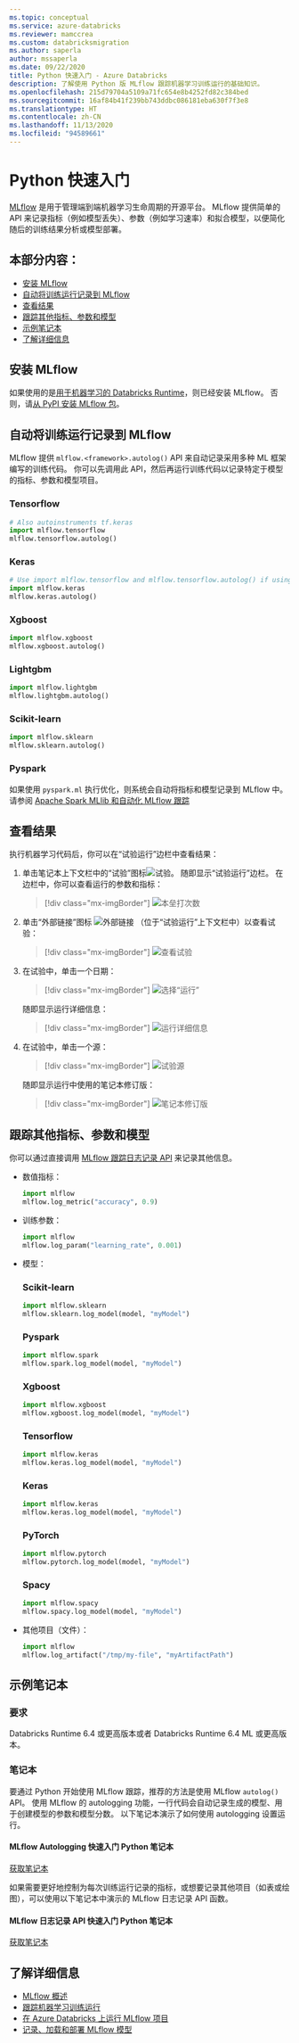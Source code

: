 ```yaml
---
ms.topic: conceptual
ms.service: azure-databricks
ms.reviewer: mamccrea
ms.custom: databricksmigration
ms.author: saperla
author: mssaperla
ms.date: 09/22/2020
title: Python 快速入门 - Azure Databricks
description: 了解使用 Python 版 MLflow 跟踪机器学习训练运行的基础知识。
ms.openlocfilehash: 215d79704a5109a71fc654e8b4252fd82c384bed
ms.sourcegitcommit: 16af84b41f239bb743ddbc086181eba630f7f3e8
ms.translationtype: HT
ms.contentlocale: zh-CN
ms.lasthandoff: 11/13/2020
ms.locfileid: "94589661"
---
```

# <a name="quick-start-python"></a>Python 快速入门

[MLflow](https://www.mlflow.org/) 是用于管理端到端机器学习生命周期的开源平台。 MLflow 提供简单的 API 来记录指标（例如模型丢失）、参数（例如学习速率）和拟合模型，以便简化随后的训练结果分析或模型部署。

## <a name="in-this-section"></a>本部分内容：

* [安装 MLflow](#install-mlflow)
* [自动将训练运行记录到 MLflow](#automatically-log-training-runs-to-mlflow)
* [查看结果](#view-results)
* [跟踪其他指标、参数和模型](#track-additional-metrics-parameters-and-models)
* [示例笔记本](#example-notebooks)
* [了解详细信息](#learn-more)

## <a name="install-mlflow"></a>安装 MLflow

如果使用的是[用于机器学习的 Databricks Runtime](../../runtime/mlruntime.md)，则已经安装 MLflow。
否则，请[从 PyPI 安装 MLflow 包](../../libraries/cluster-libraries.md)。

## <a name="automatically-log-training-runs-to-mlflow"></a>自动将训练运行记录到 MLflow

MLflow 提供 `mlflow.<framework>.autolog()` API 来自动记录采用多种 ML 框架编写的训练代码。
你可以先调用此 API，然后再运行训练代码以记录特定于模型的指标、参数和模型项目。

### <a name="tensorflow"></a>Tensorflow

```python
# Also autoinstruments tf.keras
import mlflow.tensorflow
mlflow.tensorflow.autolog()
```

### <a name="keras"></a>Keras

```python
# Use import mlflow.tensorflow and mlflow.tensorflow.autolog() if using tf.keras
import mlflow.keras
mlflow.keras.autolog()
```

### <a name="xgboost"></a>Xgboost

```python
import mlflow.xgboost
mlflow.xgboost.autolog()
```

### <a name="lightgbm"></a>Lightgbm

```python
import mlflow.lightgbm
mlflow.lightgbm.autolog()
```

### <a name="scikit-learn"></a>Scikit-learn

```python
import mlflow.sklearn
mlflow.sklearn.autolog()
```

### <a name="pyspark"></a>Pyspark

如果使用 `pyspark.ml` 执行优化，则系统会自动将指标和模型记录到 MLflow 中。
请参阅 [Apache Spark MLlib 和自动化 MLflow 跟踪](../machine-learning/automl-hyperparam-tuning/mllib-mlflow-integration.md)

## <a name="view-results"></a>查看结果

执行机器学习代码后，你可以在“试验运行”边栏中查看结果：

1. 单击笔记本上下文栏中的“试验”图标![试验](../../_static/images/access-control/experiment.png)。 随即显示“试验运行”边栏。 在边栏中，你可以查看运行的参数和指标：

   > [!div class="mx-imgBorder"]
   > ![本垒打次数](../../_static/images/mlflow/mlflow-notebook-experiments-python.gif)

2. 单击“外部链接”图标 ![外部链接](../../_static/images/external-link.png) （位于“试验运行”上下文栏中）以查看试验：

   > [!div class="mx-imgBorder"]
   > ![查看试验](../../_static/images/mlflow/quick-start-nb-experiment.png)

3. 在试验中，单击一个日期：

   > [!div class="mx-imgBorder"]
   > ![选择“运行”](../../_static/images/mlflow/quick-start-run-date.png)

   随即显示运行详细信息：

   > [!div class="mx-imgBorder"]
   > ![运行详细信息](../../_static/images/mlflow/quick-start-nb-run.png)

4. 在试验中，单击一个源：

   > [!div class="mx-imgBorder"]
   > ![试验源](../../_static/images/mlflow/quick-start-run-source.png)

   随即显示运行中使用的笔记本修订版：

   > [!div class="mx-imgBorder"]
   > ![笔记本修订版](../../_static/images/mlflow/quick-start-run-revision.png)

## <a name="track-additional-metrics-parameters-and-models"></a>跟踪其他指标、参数和模型

你可以通过直接调用 [MLflow 跟踪日志记录 API](https://www.mlflow.org/docs/latest/tracking.html#logging-functions) 来记录其他信息。

* 数值指标：

  ```python
  import mlflow
  mlflow.log_metric("accuracy", 0.9)
  ```

* 训练参数：

  ```python
  import mlflow
  mlflow.log_param("learning_rate", 0.001)
  ```

* 模型：

  ### <a name="scikit-learn"></a>Scikit-learn

  ```python
  import mlflow.sklearn
  mlflow.sklearn.log_model(model, "myModel")
  ```

  ### <a name="pyspark"></a>Pyspark

  ```python
  import mlflow.spark
  mlflow.spark.log_model(model, "myModel")
  ```

  ### <a name="xgboost"></a>Xgboost

  ```python
  import mlflow.xgboost
  mlflow.xgboost.log_model(model, "myModel")
  ```

  ### <a name="tensorflow"></a>Tensorflow

  ```python
  import mlflow.keras
  mlflow.keras.log_model(model, "myModel")
  ```

  ### <a name="keras"></a>Keras

  ```python
  import mlflow.keras
  mlflow.keras.log_model(model, "myModel")
  ```

  ### <a name="pytorch"></a>PyTorch

  ```python
  import mlflow.pytorch
  mlflow.pytorch.log_model(model, "myModel")
  ```

  ### <a name="spacy"></a>Spacy

  ```python
  import mlflow.spacy
  mlflow.spacy.log_model(model, "myModel")
  ```

* 其他项目（文件）：

  ```python
  import mlflow
  mlflow.log_artifact("/tmp/my-file", "myArtifactPath")
  ```

## <a name="example-notebooks"></a>示例笔记本

### <a name="requirements"></a>要求

Databricks Runtime 6.4 或更高版本或者 Databricks Runtime 6.4 ML 或更高版本。

### <a name="notebooks"></a>笔记本

要通过 Python 开始使用 MLflow 跟踪，推荐的方法是使用 MLflow `autolog()` API。 使用 MLflow 的 autologging 功能，一行代码会自动记录生成的模型、用于创建模型的参数和模型分数。 以下笔记本演示了如何使用 autologging 设置运行。

#### <a name="mlflow-autologging-quick-start-python-notebook"></a>MLflow Autologging 快速入门 Python 笔记本

[获取笔记本](../../_static/notebooks/mlflow/mlflow-quick-start-python.html)

如果需要更好地控制为每次训练运行记录的指标，或想要记录其他项目（如表或绘图），可以使用以下笔记本中演示的 MLflow 日志记录 API 函数。

#### <a name="mlflow-logging-api-quick-start-python-notebook"></a>MLflow 日志记录 API 快速入门 Python 笔记本

[获取笔记本](../../_static/notebooks/mlflow/mlflow-logging-api-quick-start-python.html)

## <a name="learn-more"></a>了解详细信息

* [MLflow 概述](index.md)
* [跟踪机器学习训练运行](tracking.md)
* [在 Azure Databricks 上运行 MLflow 项目](projects.md)
* [记录、加载和部署 MLflow 模型](models.md)